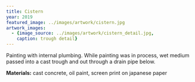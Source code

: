 ```yaml
---
title: Cistern
year: 2019
featured_image: ../images/artwork/cistern.jpg
artwork_images: 
  - {image_source: ../images/artwork/cistern_detail.jpg, 
    caption: trough detail}
---
```


Painting with internal plumbing. While painting was in process, wet medium passed into a cast trough and out through a drain pipe below.

**Materials:** cast concrete, oil paint, screen print on japanese paper